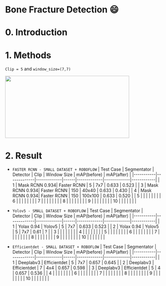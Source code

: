 Bone Fracture Detection :smile:
=====

# 0. Introduction

# 1. Methods

 `Clip = 5` and `window_size=(7,7)` 

<img src="https://github.com/manhph2211/Bone-Fracture-Detection/blob/main/imgrm/5_7.png" width="400" height="200">

# 2. Result

- `FASTER RCNN - SMALL DATASET + ROBOFLOW`
| Test Case | Segmentator | Detector    | Clip | Window Size | mAP(before) | mAP(after) |
|-----------|-------------|-------------|------|-------------|-------------|------------|
| 1         | Mask RCNN 0.934| Faster RCNN | 5    | 7x7      | 0.633       | 0.523      |
| 3         | Mask RCNN 0.934| Faster RCNN | 150  | 40x40    | 0.633       | 0.430      |
| 4         | Mask RCNN 0.934| Faster RCNN | 150  | 100x100  | 0.633       | 0.520      |
| 5         |             |             |      |             |             |            |
| 6         |             |             |      |             |             |            |
| 7         |             |             |      |             |             |            |
| 8         |             |             |      |             |             |            |
| 9         |             |             |      |             |             |            |
| 10        |             |             |      |             |             |            |


- `Yolov5 - SMALL DATASET + ROBOFLOW`
| Test Case | Segmentator | Detector    | Clip | Window Size | mAP(before) | mAP(after) |
|-----------|-------------|-------------|------|-------------|-------------|------------|
| 1         | Yolax 0.94  | Yolov5  | 5    | 7x7      | 0.633       | 0.523      |
| 2         | Yolax 0.94  | Yolov5  | 5    | 7x7      | 0.61        | ?      |
| 3         |             |             |      |             |             |            |
| 4         |             |             |      |             |             |            |
| 5         |             |             |      |             |             |            |
| 6         |             |             |      |             |             |            |
| 7         |             |             |      |             |             |            |
| 8         |             |             |      |             |             |            |
| 9         |             |             |      |             |             |            |
| 10        |             |             |      |             |             |            |

- `Efficientdet - SMALL DATASET + ROBOFLOW`
| Test Case | Segmentator | Detector    | Clip | Window Size | mAP(before) | mAP(after) |
|-----------|-------------|-------------|------|-------------|-------------|------------|
| 1         | Deeplabv3   | Efficientdet  | 5    | 7x7         | 0.657       | 0.645      |
| 2         | Deeplabv3   | Efficientdet  | 7    | 4x4         | 0.657       | 0.598      |
| 3         | Deeplabv3   | Efficientdet | 5    | 4           | 0.657       | 0.536      |
| 4         |             |             |      |             |             |            |
| 6         |             |             |      |             |             |            |
| 7         |             |             |      |             |             |            |
| 8         |             |             |      |             |             |            |
| 9         |             |             |      |             |             |            |
| 10        |             |             |      |             |             |            |
